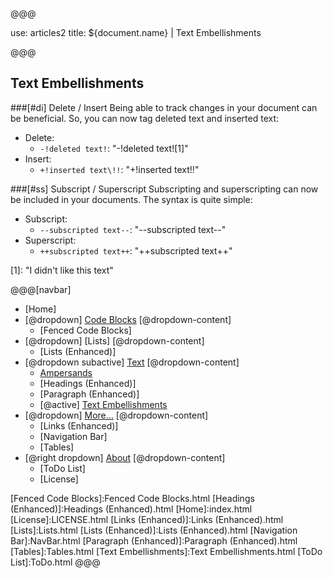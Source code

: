 @@@

use: articles2
title: ${document.name} | Text Embellishments

@@@


## Text Embellishments

###[#di] Delete / Insert
Being able to track changes in your document can be beneficial.  So, you can now
tag deleted text and inserted text:

- Delete:
    - `-!deleted text!`: "-!deleted text![1]"
- Insert:
    - `+!inserted text\!!`: "+!inserted text\!!"

###[#ss] Subscript / Superscript
Subscripting and superscripting can now be included in your documents.  The syntax is
quite simple:

- Subscript:
    - `--subscripted text--`: "--subscripted text--"
- Superscript:
    - `++subscripted text++`: "++subscripted text++"


[1]: "I didn't like this text"

@@@[navbar]
- [Home]
- [@dropdown] [Code Blocks](#)
[@dropdown-content]
    - [Fenced Code Blocks]
- [@dropdown] [Lists]
[@dropdown-content]
    - [Lists (Enhanced)]
- [@dropdown subactive] [Text](#)
[@dropdown-content]
    - [Ampersands]
    - [Headings (Enhanced)]
    - [Paragraph (Enhanced)]
    - [@active] [Text Embellishments](#)
- [@dropdown] [More...](#)
[@dropdown-content]
    - [Links (Enhanced)]
    - [Navigation Bar]
    - [Tables]
- [@right dropdown] [About]
[@dropdown-content]
    - [ToDo List]
    - [License]


[About]:About.html
[Ampersands]:Ampersands.html
[Fenced Code Blocks]:Fenced Code Blocks.html
[Headings (Enhanced)]:Headings (Enhanced).html
[Home]:index.html
[License]:LICENSE.html
[Links (Enhanced)]:Links (Enhanced).html
[Lists]:Lists.html
[Lists (Enhanced)]:Lists (Enhanced).html
[Navigation Bar]:NavBar.html
[Paragraph (Enhanced)]:Paragraph (Enhanced).html
[Tables]:Tables.html
[Text Embellishments]:Text Embellishments.html
[ToDo List]:ToDo.html
@@@
